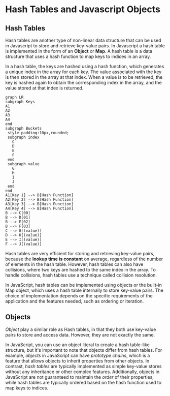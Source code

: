 # Hash Tables and Javascript Objects 

## Hash Tables

 Hash tables are another type of non-linear data structure that can be used in Javascript to store and retrieve key-value pairs. 
 In Javascript a hash table is implemented in the form of an **Object** or **Map**.
 A hash table is a data structure that uses a hash function to map keys to indices in an array.

 In a hash table, the keys are hashed using a hash function, which generates a unique index in the array for each key. 
 The value associated with the key is then stored in the array at that index. 
 When a value is to be retrieved, the key is hashed again to obtain the corresponding index in the array, and the value stored at that index is returned.
 
 ```mermaid
graph LR
subgraph Keys
A1
A2
A3
A4
end
subgraph Buckets
  style padding:10px,rounded;
  subgraph index
    C 
    D 
    E 
    F
  end
  subgraph value
    G
    H
    I
    J
  end
end
A1[Key 1] --> B[Hash Function]
A2[Key 2] --> B[Hash Function]
A3[Key 3] --> B[Hash Function]
A4[Key 4] --> B[Hash Function]
B --> C[00]
B --> D[01]
B --> E[02]
B --> F[03]
C --> G[(value)]
D --> H[(value)]
E --> I[(value)]
F --> J[(value)]

```

 Hash tables are very efficient for storing and retrieving key-value pairs, because the **lookup time is constant** on average, 
 regardless of the number of elements in the hash table. However, hash tables can also have collisions, where two keys are hashed to the same index in the array. 
 To handle collisions, hash tables use a technique called collision resolution.

 In JavaScript, hash tables can be implemented using objects or the built-in Map object, which uses a hash table internally to store key-value pairs. 
 The choice of implementation depends on the specific requirements of the application and the features needed, such as ordering or iteration.

## Objects

 *Object* play a similar role as Hash tables, in that they both use key-value pairs to store and access data. 
 However, they are not exactly the same. 

 In JavaScript, you can use an object literal to create a hash table-like structure, but it's important to note that objects differ from hash tables. 
 For example, *objects* in JavaScript can have *prototype chains*, which is a feature that allows objects to inherit properties from other objects. 
 In contrast, *hash tables* are typically implemented as simple key-value stores without any inheritance or other complex features. 
 Additionally, objects in JavaScript are not guaranteed to maintain the *order* of their properties,
 while hash tables are typically ordered based on the hash function used to map keys to indices.
 
